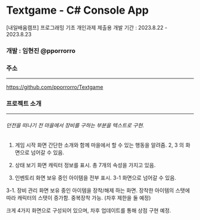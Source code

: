 
# Textgame - C# Console App


[내일배움캠프] 프로그래밍 기초 개인과제 제출용
개발 기간 : 2023.8.22 - 2023.8.23


### 개발 : 임현진 @pporrorro


### 주소
---------------------------------
https://github.com/pporrorro/Textgame




### 프로젝트 소개
---------------------------------


###### 던전을 떠나기 전 마을에서 장비를 구하는 부분을 텍스트로 구현.


1. 게임 시작 화면
간단한 소개와 함께 마을에서 할 수 있는 행동을 알려줌.
2, 3 의 화면으로 넘어갈 수 있음.


2. 상태 보기 화면
캐릭터 정보를 표시. 총 7개의 속성을 가지고 있음.


3. 인벤토리 화면
보유 중인 아이템을 전부 표시.
3-1 화면으로 넘어갈 수 있음.


3-1. 장비 관리 화면
보유 중인 아이템을 장착/해제 하는 화면.
장착한 아이템의 스탯에 따라 캐릭터의 스탯이 증가함. 중복장착 가능. (차후 제한을 둘 예정)


크게 4가지 화면으로 구성되어 있으며, 차후 업데이트를 통해 상점 구현 예정.
